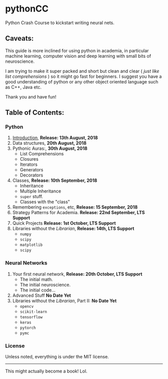 # pythonCC
Python Crash Course to kickstart writing neural nets.

## Caveats:

This guide is more inclined for using python in academia, in particular machine learning, computer vision and deep learning with small bits of neuroscience.

I am trying to make it super packed and short but clean and clear ( _just like list comprehensions_ ) so it might go fast for beginners. I suggest you have a good understanding of python or any other object oriented language such as C++, Java etc.

Thank you and have fun!

## Table of Contents:

### Python

1. [Introduction](https://github.com/sudoankit/pythonCC/blob/master/python-intro.md), **Release: 13th August, 2018**
2. Data structures, **20th August, 2018** 
3. Pythonic Auras:, **30th August, 2018**
	* List Comprehensions
	* Closures
	* Iterators
	* Generators
	* Decorators
4. Classes, **Release: 10th September, 2018**
	* Inheritance
	* Multiple Inheritance
	* `super` stuff.
	* Classes with the "class"
5. Remembering `exceptions`, etc, **Release: 15 September, 2018**
6. Strategy Patterns for Academia. **Release: 22nd September, LTS Support**
8. Quick Projects **Release: 1st October, LTS Support**
9. Libraries without the _Librarian_, **Release: 14th, LTS Support**
	* `numpy`
	* `scipy`
	* `matplotlib`
	* `scipy`

### Neural Networks

1. Your first neural network, **Release: 20th October, LTS Support**
	* The initial math.
	* The initial neuroscience.
	* The initial code...
2. Advanced Stuff **No Date Yet**
3. Libraries without the _Librarian_, Part II: **No Date Yet**
	* `opencv`
	* `scikit-learn`
	* `tensorflow`
	* `keras`
	* `pytorch`
	* `pymc`

### License

Unless noted, everything is under the MIT license.

--- 

This might actually become a book! Lol.